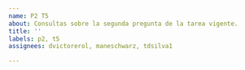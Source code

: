 ```yaml
---
name: P2 T5
about: Consultas sobre la segunda pregunta de la tarea vigente.
title: ''
labels: p2, t5
assignees: dvictorerol, maneschwarz, tdsilva1

---
```



